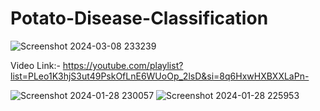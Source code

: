 # Potato-Disease-Classification

![Screenshot 2024-03-08 233239](https://github.com/djdhairya/Potato-Disease-Classification-/assets/99894946/ef9336d4-785a-4d8b-a786-5decd5870e68)

Video Link:- https://youtube.com/playlist?list=PLeo1K3hjS3ut49PskOfLnE6WUoOp_2lsD&si=8q6HxwHXBXXLaPn-


![Screenshot 2024-01-28 230057](https://github.com/djdhairya/Potato-Disease-Classification-/assets/99894946/814b6ea6-1031-4251-b262-fa04c1bcfbbf)
![Screenshot 2024-01-28 225953](https://github.com/djdhairya/Potato-Disease-Classification-/assets/99894946/327a4045-826d-4385-a8a9-94f639151a35)
